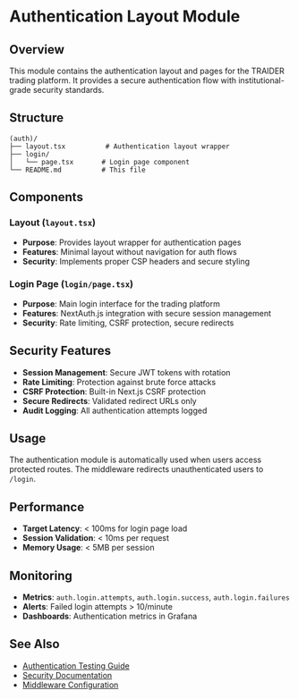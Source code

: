 # Authentication Layout Module

## Overview

This module contains the authentication layout and pages for the TRAIDER trading platform. It provides a secure authentication flow with institutional-grade security standards.

## Structure

```
(auth)/
├── layout.tsx          # Authentication layout wrapper
├── login/
│   └── page.tsx       # Login page component
└── README.md          # This file
```

## Components

### Layout (`layout.tsx`)
- **Purpose**: Provides layout wrapper for authentication pages
- **Features**: Minimal layout without navigation for auth flows
- **Security**: Implements proper CSP headers and secure styling

### Login Page (`login/page.tsx`)
- **Purpose**: Main login interface for the trading platform
- **Features**: NextAuth.js integration with secure session management
- **Security**: Rate limiting, CSRF protection, secure redirects

## Security Features

- **Session Management**: Secure JWT tokens with rotation
- **Rate Limiting**: Protection against brute force attacks
- **CSRF Protection**: Built-in Next.js CSRF protection
- **Secure Redirects**: Validated redirect URLs only
- **Audit Logging**: All authentication attempts logged

## Usage

The authentication module is automatically used when users access protected routes. The middleware redirects unauthenticated users to `/login`.

## Performance

- **Target Latency**: < 100ms for login page load
- **Session Validation**: < 10ms per request
- **Memory Usage**: < 5MB per session

## Monitoring

- **Metrics**: `auth.login.attempts`, `auth.login.success`, `auth.login.failures`
- **Alerts**: Failed login attempts > 10/minute
- **Dashboards**: Authentication metrics in Grafana

## See Also

- [Authentication Testing Guide](../../docs/testing/authentication-testing-guide.md)
- [Security Documentation](../../docs/security/)
- [Middleware Configuration](../../middleware.ts) 